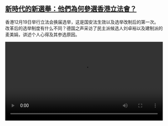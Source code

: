 <!--1639837024000-->
[新時代的新選舉：他們為何參選香港立法會？](https://www.dw.com/zh/%E6%96%B0%E6%99%82%E4%BB%A3%E7%9A%84%E6%96%B0%E9%81%B8%E8%88%89%EF%BC%9A%E4%BB%96%E5%80%91%E7%82%BA%E4%BD%95%E5%8F%83%E9%81%B8%E9%A6%99%E6%B8%AF%E7%AB%8B%E6%B3%95%E6%9C%83%EF%BC%9F/a-60181030)
------

<p>香港12月19日举行立法会换届选举，这是国安法生效以及选举改制后的第一次。改革后的选举制度有什么不同？德国之声采访了民主派候选人刘卓裕以及建制派的麦美娟，讲述个人心得及其参选原因。</small></p><video src="https://tvdownloaddw-a.akamaihd.net/dwtv_video/flv/vdt_zh/2021/bchi211218_001_legcoelex_chinese_01r_sd_sor.mp4" controls style="width:100%"></video>
